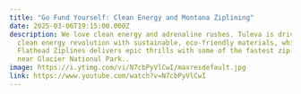 ```yaml
---
title: "Go Fund Yourself: Clean Energy and Montana Ziplining"
date: 2025-03-06T19:15:00.000Z
description: We love clean energy and adrenaline rushes. Tuleva is driving the
  clean energy revolution with sustainable, eco-friendly materials, while
  Flathead Ziplines delivers epic thrills with some of the fastest zip lines
  near Glacier National Park..
image: https://i.ytimg.com/vi/N7cbPyVlCwI/maxresdefault.jpg
link: https://www.youtube.com/watch?v=N7cbPyVlCwI
---
```

